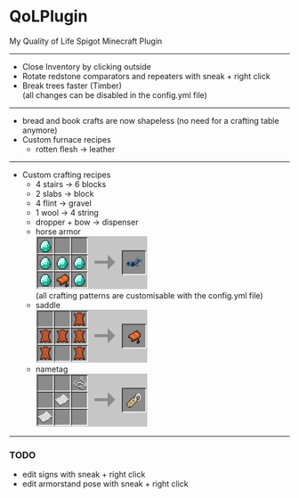 # QoLPlugin
My Quality of Life Spigot Minecraft Plugin

------

* Close Inventory by clicking outside
* Rotate redstone comparators and repeaters with sneak + right click
* Break trees faster (Timber)  
  (all changes can be disabled in the config.yml file)
---
* bread and book crafts are now shapeless (no need for a crafting table anymore)
* Custom furnace recipes
  * rotten flesh -> leather
---
* Custom crafting recipes
  * 4 stairs -> 6 blocks
  * 2 slabs -> block
  * 4 flint -> gravel
  * 1 wool -> 4 string
  * dropper + bow -> dispenser
  * horse armor  
    <img src="readme_imgs/horse_armor.png" width="200" title="horse_armor">  
    (all crafting patterns are customisable with the config.yml file)
  * saddle  
    <img src="readme_imgs/saddle.png" width="200" title="saddle">
  * nametag  
    <img src="readme_imgs/nametag.png" width="200" title="nametag">

------

### TODO

* edit signs with sneak + right click
* edit armorstand pose with sneak + right click
